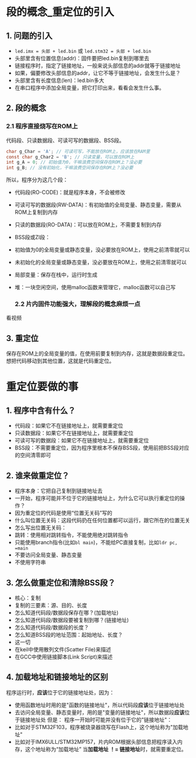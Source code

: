 
# 段的概念_重定位的引入 #

## 1. 问题的引入
* `led.imx = 头部 + led.bin` 或 `led.stm32 = 头部 + led.bin`
* 头部里含有位置信息(addr)：固件要把led.bin复制到哪里去
* 链接程序时，指定了链接地址，一般来说头部信息的addr就等于链接地址
* 如果，偏要修改头部信息的addr，让它不等于链接地址，会发生什么是？
* 头部里含有长度信息(len)：led.bin多大
* 在串口程序中添加全局变量，把它打印出来，看看会发生什么事。
## 2. 段的概念
### 2.1 程序直接烧写在ROM上
代码段、只读数据段、可读可写的数据段、BSS段。
```c
char g_Char = 'A'; // 可读可写，不能放在ROM上，应该放在RAM里
const char g_Char2 = 'B'; // 只读变量，可以放在ROM上
int g_A = 0; // 初始值为0，干嘛浪费空间保存在ROM上？没必要
int g_B; // 没有初始化，干嘛浪费空间保存在ROM上？没必要
```
所以，程序分为这几个段：

* 代码段(RO-CODE)：就是程序本身，不会被修改
* 可读可写的数据段(RW-DATA)：有初始值的全局变量、静态变量，需要从ROM上复制到内存
* 只读的数据段(RO-DATA)：可以放在ROM上，不需要复制到内存
* BSS段或ZI段：
* 初始值为0的全局变量或静态变量，没必要放在ROM上，使用之前清零就可以
* 未初始化的全局变量或静态变量，没必要放在ROM上，使用之前清零就可以
* 局部变量：保存在栈中，运行时生成
* 堆：一块空闲空间，使用malloc函数来管理它，malloc函数可以自己写

  ### 2.2 片内固件功能强大，理解段的概念麻烦一点
看视频
## 3. 重定位
保存在ROM上的全局变量的值，在使用前要复制到内存，这就是数据段重定位。
想把代码移动到其他位置，这就是代码重定位。

# 重定位要做的事
## 1. 程序中含有什么？
* 代码段：如果它不在链接地址上，就需要重定位
* 只读数据段：如果它不在链接地址上，就需要重定位
* 可读可写的数据段：如果它不在链接地址上，就需要重定位
* BSS段：不需要重定位，因为程序里根本不保存BSS段，使用前把BSS段对应的空间清零即可
## 2. 谁来做重定位？
* 程序本身：它把自己复制到链接地址去
* 一开始，程序可能并不位于它的链接地址上，为什么它可以执行重定位的操作？
* 因为重定位的代码是使用“位置无关码”写的
* 什么叫位置无关码：这段代码扔在任何位置都可以运行，跟它所在的位置无关
* 怎么写出位置无关码：
* 跳转：使用相对跳转指令，不能使用绝对跳转指令
* 只能使用branch指令(比如`bl main`)，不能给PC直接复制，比如`ldr pc, =main`
* 不要访问全局变量、静态变量
* 不使用字符串
## 3. 怎么做重定位和清除BSS段？
* 核心：复制
* 复制的三要素：源、目的、长度
* 怎么知道代码段/数据段保存在哪？(加载地址)
* 怎么知道代码段/数据段要被复制到哪？(链接地址)
* 怎么知道代码段/数据段的长度？
* 怎么知道BSS段的地址范围：起始地址、长度？
* 这一切
* 在keil中使用散列文件(Scatter File)来描述
* 在GCC中使用链接脚本(Link Script)来描述
## 4. 加载地址和链接地址的区别
程序运行时，**应该**位于它的链接地址处，因为：
* 使用函数地址时用的是"函数的链接地址"，所以代码段**应该**位于链接地址处
* 去访问全局变量、静态变量时，用的是"变量的链接地址"，所以数据段**应该**位于链接地址处
但是： 程序一开始时可能并没有位于它的"链接地址"：
* 比如对于STM32F103，程序被烧录器烧写在Flash上，这个地址称为"加载地址"
* 比如对于IMX6ULL/STM32MP157，片内ROM根据头部信息把程序读入内存，这个地址称为“加载地址”
当**加载地址 ！= 链接地址**时，就需要重定位。